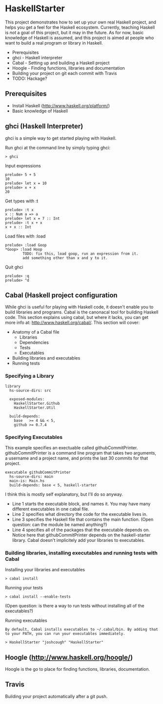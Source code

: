 # HaskellStarter

This project demonstrates how to set up your own real Haskell project, and helps you get a feel for the Haskell ecosystem. Currently, teaching Haskell is *not* a goal of this project, but it may in the future. As for now, basic knowledge of Haskell is assumed, and this project is aimed at people who want to build a real program or library in Haskell.

* Prerequisites
* ghci - Haskell interpreter
* Cabal - Setting up and building a Haskell project
* Hoogle - Finding functions, libraries and documentation
* Building your project on git each commit with Travis
* TODO: Hackage?

## Prerequisites

* Install Haskell (http://www.haskell.org/platform/)
* Basic knowledge of Haskell

## ghci (Haskell Interpreter)

ghci is a simple way to get started playing with Haskell.

Run ghci at the command line by simply typing ghci:
      
    > ghci

Input expressions
 
    prelude> 5 + 5
    10
    prelude> let x = 10
    prelude> x + x
    20

Get types with :t

    prelude> :t x
    x :: Num a => a
    prelude> let x = 7 :: Int
    prelude> :t x + x
    x + x :: Int

Load files with :load

    prelude> :load Goop
    *Goop> :load Hoop
            TODO: fix this, load goop, run an expression from it. 
            add something other than x and y to it.

Quit ghci

    prelude> :q
    prelude> ^d

## Cabal (Haskell project configuration

While ghci is useful for playing with Haskell code, it doesn't enable you to build libraries and programs. Cabal is the canonacal tool for building Haskell code. This section explains using cabal, but where it lacks, you can get more info at: http://www.haskell.org/cabal/. This section will cover:
  
  * Anatomy of a Cabal file
    * Libraries
    * Dependencies
    * Tests
    * Executables
  * Building libraries and executables
  * Running tests

### Specifying a Library

    library 
      hs-source-dirs: src

      exposed-modules:
        HaskellStarter.Github
        HaskellStarter.Util

      build-depends:
        base   >= 4 && < 5,
        github >= 0.7.4

### Specifying Executables

This example specifies an exectuable called githubCommitPrinter. githubCommitPrinter is a command line program that takes two arguments, a username and a project name, and prints the last 30 commits for that project.

    executable githubCommitPrinter
      hs-source-dirs: main
      main-is: Main.hs
      build-depends: base < 5, haskell-starter

I think this is mostly self explanatory, but I'll do so anyway.

  * Line 1 starts the executable block, and names it. You may have many different executables in one cabal file.
  * Line 2 specifies what directory the code for the executable lives in. 
  * Line 3 specifies the Haskell file that contains the main function. (Open question: can the module be named anything?)
  * Line 4 specifies all of the packages that the executable depends on. Notice here that githubCommitPrinter depends on the haskell-starter library. Cabal doesn't implicitely add your libraries to executables.

### Building libraries, installing executables and running tests with Cabal
  
Installing your libraries and executables 

    > cabal install

Running your tests
        
    > cabal install --enable-tests 

  (Open question: is there a way to run tests without installing all of the executables?)

Running executables

    By default, Cabal installs executables to ~/.cabal/bin. By adding that to your PATH, you can run your executables immediately.

    > HaskellStarter "joshcough" "HaskellStarter"

## Hoogle (http://www.haskell.org/hoogle/)

Hoogle is the go to place for finding functions, libraries, documentation.

## Travis

Building your project automatically after a git push.

